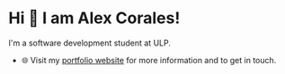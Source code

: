
# Hi 👋 I am Alex Corales! 
I'm a software development student at ULP.

- 🌐 Visit my [portfolio website]([https://alex-Corales.github.io/](https://porfolio-alex-corales.vercel.app/)) for more information and to get in touch.

